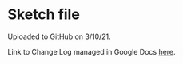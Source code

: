 # Sketch file

Uploaded to GitHub on 3/10/21. 

Link to Change Log managed in Google Docs [here](https://docs.google.com/document/d/1_0n3S5t0ZXnh3WWvB4YG-sCZl1Gid3WpHy-xvKlkTyE/edit?usp=sharing).
